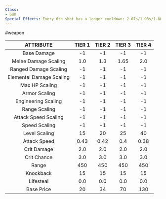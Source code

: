 ```yaml
---
Class:
- Gun
Special Effects: Every 6th shot has a longer cooldown: 2.07s/1.93s/1.80s/1.67s (NOTE: the in-game tooltip is wrong)
---
```

#weapon

| **ATTRIBUTE**| **TIER 1**| **TIER 2**| **TIER 3**| **TIER 4** |
| :---: | :---: | :---: | :---: | :---:  |
| Base Damage | -1   | -1   | -1   | -1  |
| Melee Damage Scaling | 1.0   | 1.3   | 1.65   | 2.0  |
| Ranged Damage Scaling | -1   | -1   | -1   | -1  |
| Elemental Damage Scaling | -1   | -1   | -1   | -1  |
| Max HP Scaling | -1   | -1   | -1   | -1  |
| Armor Scaling | -1   | -1   | -1   | -1  |
| Engineering Scaling | -1   | -1   | -1   | -1  |
| Range Scaling | -1   | -1   | -1   | -1  |
| Attack Speed Scaling | -1   | -1   | -1   | -1  |
| Speed Scaling | -1   | -1   | -1   | -1  |
| Level Scaling | 15   | 20   | 25   | 40  |
| Attack Speed | 0.43   | 0.42   | 0.4   | 0.38  |
| Crit Damage | 2.0   | 2.0   | 2.0   | 2.0  |
| Crit Chance | 3.0   | 3.0   | 3.0   | 3.0  |
| Range | 450   | 450   | 450   | 450  |
| Knockback | 15   | 15   | 15   | 15  |
| Lifesteal | 0.0   | 0.0   | 0.0   | 0.0  |
| Base Price | 20   | 34   | 70   | 130  |
